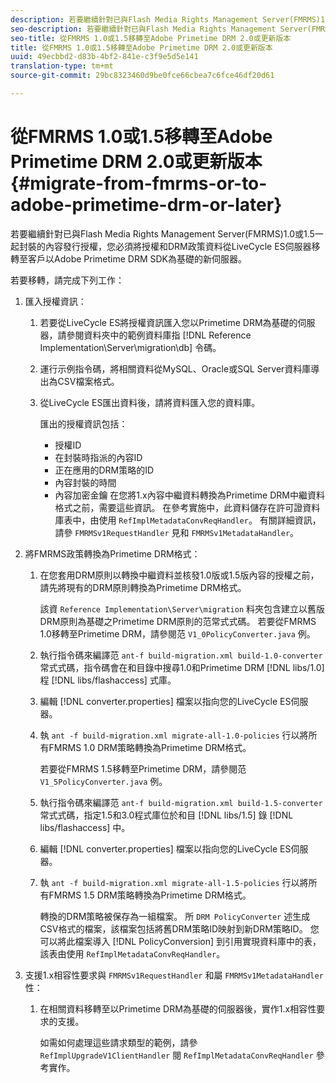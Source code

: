 ```yaml
---
description: 若要繼續針對已與Flash Media Rights Management Server(FMRMS)1.0或1.5一起封裝的內容發行授權，您必須將授權和DRM政策資料從LiveCycle ES伺服器移轉至客戶以Adobe Primetime DRM SDK為基礎的新伺服器。
seo-description: 若要繼續針對已與Flash Media Rights Management Server(FMRMS)1.0或1.5一起封裝的內容發行授權，您必須將授權和DRM政策資料從LiveCycle ES伺服器移轉至客戶以Adobe Primetime DRM SDK為基礎的新伺服器。
seo-title: 從FMRMS 1.0或1.5移轉至Adobe Primetime DRM 2.0或更新版本
title: 從FMRMS 1.0或1.5移轉至Adobe Primetime DRM 2.0或更新版本
uuid: 49ecbbd2-d83b-4bf2-841e-c3f9e5d5e141
translation-type: tm+mt
source-git-commit: 29bc8323460d9be0fce66cbea7c6fce46df20d61

---
```



# 從FMRMS 1.0或1.5移轉至Adobe Primetime DRM 2.0或更新版本{#migrate-from-fmrms-or-to-adobe-primetime-drm-or-later}

若要繼續針對已與Flash Media Rights Management Server(FMRMS)1.0或1.5一起封裝的內容發行授權，您必須將授權和DRM政策資料從LiveCycle ES伺服器移轉至客戶以Adobe Primetime DRM SDK為基礎的新伺服器。

若要移轉，請完成下列工作：

1. 匯入授權資訊：

   1. 若要從LiveCycle ES將授權資訊匯入您以Primetime DRM為基礎的伺服器，請參閱資料夾中的範例資料庫指 [!DNL Reference Implementation\Server\migration\db] 令碼。
   1. 運行示例指令碼，將相關資料從MySQL、Oracle或SQL Server資料庫導出為CSV檔案格式。
   1. 從LiveCycle ES匯出資料後，請將資料匯入您的資料庫。

      匯出的授權資訊包括：

      * 授權ID
      * 在封裝時指派的內容ID
      * 正在應用的DRM策略的ID
      * 內容封裝的時間
      * 內容加密金鑰
      在您將1.x內容中繼資料轉換為Primetime DRM中繼資料格式之前，需要這些資訊。 在參考實施中，此資料儲存在許可證資料庫表中，由使用 `RefImplMetadataConvReqHandler`。 有關詳細資訊，請參 `FMRMSv1RequestHandler` 見和 `FMRMSv1MetadataHandler`。


1. 將FMRMS政策轉換為Primetime DRM格式：

   1. 在您套用DRM原則以轉換中繼資料並核發1.0版或1.5版內容的授權之前，請先將現有的DRM原則轉換為Primetime DRM格式。

      該資 `Reference Implementation\Server\migration` 料夾包含建立以舊版DRM原則為基礎之Primetime DRM原則的范常式式碼。 若要從FMRMS 1.0移轉至Primetime DRM，請參閱范 `V1_0PolicyConverter.java` 例。
   1. 執行指令碼來編譯范 `ant-f build-migration.xml build-1.0-converter` 常式式碼，指令碼會在和目錄中搜尋1.0和Primetime DRM [!DNL libs/1.0] 程 [!DNL libs/flashaccess] 式庫。

   1. 編輯 [!DNL converter.properties] 檔案以指向您的LiveCycle ES伺服器。
   1. 執 `ant -f build-migration.xml migrate-all-1.0-policies` 行以將所有FMRMS 1.0 DRM策略轉換為Primetime DRM格式。

      若要從FMRMS 1.5移轉至Primetime DRM，請參閱范 `V1_5PolicyConverter.java` 例。

   1. 執行指令碼來編譯范 `ant-f build-migration.xml build-1.5-converter` 常式式碼，指定1.5和3.0程式庫位於和目 [!DNL libs/1.5] 錄 [!DNL libs/flashaccess] 中。

   1. 編輯 [!DNL converter.properties] 檔案以指向您的LiveCycle ES伺服器。
   1. 執 `ant -f build-migration.xml migrate-all-1.5-policies` 行以將所有FMRMS 1.5 DRM策略轉換為Primetime DRM格式。

      轉換的DRM策略被保存為一組檔案。 所 `DRM PolicyConverter` 述生成CSV格式的檔案，該檔案包括將舊DRM策略ID映射到新DRM策略ID。 您可以將此檔案導入 [!DNL PolicyConversion] 到引用實現資料庫中的表，該表由使用 `RefImplMetadataConvReqHandler`。

1. 支援1.x相容性要求與 `FMRMSv1RequestHandler` 和屬 `FMRMSv1MetadataHandler` 性：

   1. 在相關資料移轉至以Primetime DRM為基礎的伺服器後，實作1.x相容性要求的支援。

      如需如何處理這些請求類型的範例，請參 `RefImplUpgradeV1ClientHandler` 閱 `RefImplMetadataConvReqHandler` 參考實作。

